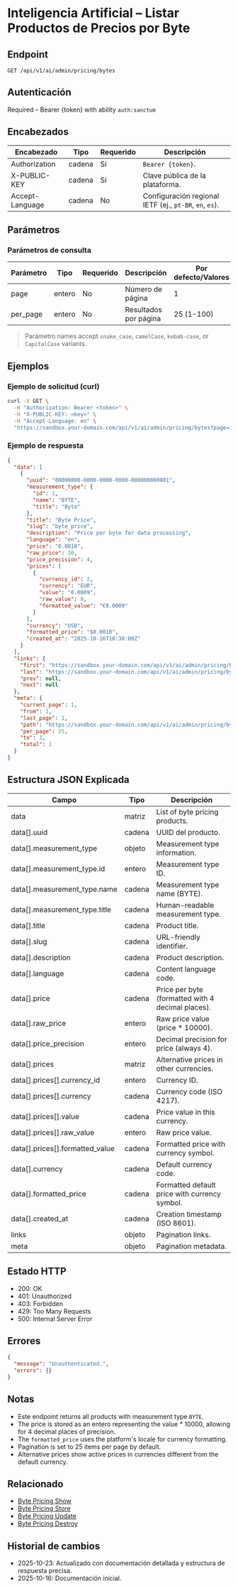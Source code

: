 # Inteligencia Artificial – Listar Productos de Precios por Byte

## Endpoint

```
GET /api/v1/ai/admin/pricing/bytes
```

## Autenticación

Required – Bearer {token} with ability `auth:sanctum`

## Encabezados

| Encabezado           | Tipo   | Requerido | Descripción |
| ---------------- | ------ | -------- | ----------- |
| Authorization    | cadena | Sí      | `Bearer {token}`. |
| X-PUBLIC-KEY     | cadena | Sí      | Clave pública de la plataforma. |
| Accept-Language  | cadena | No       | Configuración regional IETF (ej., `pt-BR`, `en`, `es`). |

## Parámetros

### Parámetros de consulta

| Parámetro | Tipo    | Requerido | Descripción | Por defecto/Valores |
| --------- | ------- | -------- | ----------- | -------------- |
| page      | entero | No       | Número de página | 1 |
| per_page  | entero | No       | Resultados por página | 25 (1-100) |

> Parámetro names accept `snake_case`, `camelCase`, `kebab-case`, or `CapitalCase` variants.

## Ejemplos

### Ejemplo de solicitud (curl)

```bash
curl -X GET \
  -H "Authorization: Bearer <token>" \
  -H "X-PUBLIC-KEY: <key>" \
  -H "Accept-Language: en" \
  "https://sandbox.your-domain.com/api/v1/ai/admin/pricing/bytes?page=1&per_page=25"
```

### Ejemplo de respuesta

```json
{
  "data": [
    {
      "uuid": "00000000-0000-0000-0000-000000000001",
      "measurement_type": {
        "id": 1,
        "name": "BYTE",
        "title": "Byte"
      },
      "title": "Byte Price",
      "slug": "byte_price",
      "description": "Price per byte for data processing",
      "language": "en",
      "price": "0.0010",
      "raw_price": 10,
      "price_precision": 4,
      "prices": [
        {
          "currency_id": 2,
          "currency": "EUR",
          "value": "0.0009",
          "raw_value": 9,
          "formatted_value": "€0.0009"
        }
      ],
      "currency": "USD",
      "formatted_price": "$0.0010",
      "created_at": "2025-10-16T10:30:00Z"
    }
  ],
  "links": {
    "first": "https://sandbox.your-domain.com/api/v1/ai/admin/pricing/bytes?page=1",
    "last": "https://sandbox.your-domain.com/api/v1/ai/admin/pricing/bytes?page=1",
    "prev": null,
    "next": null
  },
  "meta": {
    "current_page": 1,
    "from": 1,
    "last_page": 1,
    "path": "https://sandbox.your-domain.com/api/v1/ai/admin/pricing/bytes",
    "per_page": 25,
    "to": 1,
    "total": 1
  }
}
```

## Estructura JSON Explicada

| Campo                          | Tipo    | Descripción |
| ------------------------------ | ------- | ----------- |
| data                           | matriz   | List of byte pricing products. |
| data[].uuid                    | cadena  | UUID del producto. |
| data[].measurement_type        | objeto  | Measurement type information. |
| data[].measurement_type.id     | entero | Measurement type ID. |
| data[].measurement_type.name   | cadena  | Measurement type name (BYTE). |
| data[].measurement_type.title  | cadena  | Human-readable measurement type. |
| data[].title                   | cadena  | Product title. |
| data[].slug                    | cadena  | URL-friendly identifier. |
| data[].description             | cadena  | Product description. |
| data[].language                | cadena  | Content language code. |
| data[].price                   | cadena  | Price per byte (formatted with 4 decimal places). |
| data[].raw_price               | entero | Raw price value (price * 10000). |
| data[].price_precision         | entero | Decimal precision for price (always 4). |
| data[].prices                  | matriz   | Alternative prices in other currencies. |
| data[].prices[].currency_id    | entero | Currency ID. |
| data[].prices[].currency       | cadena  | Currency code (ISO 4217). |
| data[].prices[].value          | cadena  | Price value in this currency. |
| data[].prices[].raw_value      | entero | Raw price value. |
| data[].prices[].formatted_value| cadena  | Formatted price with currency symbol. |
| data[].currency                | cadena  | Default currency code. |
| data[].formatted_price         | cadena  | Formatted default price with currency symbol. |
| data[].created_at              | cadena  | Creation timestamp (ISO 8601). |
| links                          | objeto  | Pagination links. |
| meta                           | objeto  | Pagination metadata. |

## Estado HTTP

- 200: OK
- 401: Unauthorized
- 403: Forbidden
- 429: Too Many Requests
- 500: Internal Server Error

## Errores

```json
{
  "message": "Unauthenticated.",
  "errors": {}
}
```

## Notas

- Este endpoint returns all products with measurement type `BYTE`.
- The price is stored as an entero representing the value * 10000, allowing for 4 decimal places of precision.
- The `formatted_price` uses the platform's locale for currency formatting.
- Pagination is set to 25 items per page by default.
- Alternative prices show active prices in currencies different from the default currency.

## Relacionado

- [Byte Pricing Show](./BytePricingShow.md)
- [Byte Pricing Store](./BytePricingStore.md)
- [Byte Pricing Update](./BytePricingUpdate.md)
- [Byte Pricing Destroy](./BytePricingDestroy.md)

## Historial de cambios

- 2025-10-23: Actualizado con documentación detallada y estructura de respuesta precisa.
- 2025-10-16: Documentación inicial.
